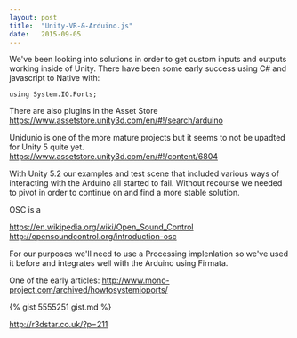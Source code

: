 ```yaml
---
layout: post
title:  "Unity-VR-&-Arduino.js"
date:   2015-09-05
---
```

We've been looking into solutions in order to get custom inputs and outputs working inside of Unity.
There have been some early success using C# and javascript to Native with:
```
using System.IO.Ports;

```
There are also plugins in the Asset Store
https://www.assetstore.unity3d.com/en/#!/search/arduino

Unidunio is one of the more mature projects but it seems to not be upadted for Unity 5 quite yet.
https://www.assetstore.unity3d.com/en/#!/content/6804

With Unity 5.2 our examples and test scene that included various ways of interacting with the Arduino all started to fail.
Without recourse we needed to pivot in order to continue on and find a more stable solution.

OSC is a 

https://en.wikipedia.org/wiki/Open_Sound_Control
http://opensoundcontrol.org/introduction-osc

For our purposes we'll need to use a Processing implenlation so we've used it before and integrates well with the Arduino using Firmata.

One of the early articles:
http://www.mono-project.com/archived/howtosystemioports/

{% gist 5555251 gist.md %}


http://r3dstar.co.uk/?p=211
